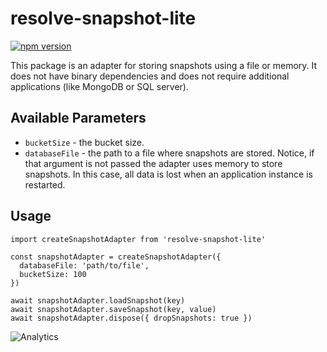 # **resolve-snapshot-lite**
[![npm version](https://badge.fury.io/js/resolve-snapshot-lite.svg)](https://badge.fury.io/js/resolve-snapshot-lite)

This package is an adapter for storing snapshots using a file or memory. It does not have binary dependencies and does not require additional applications (like MongoDB or SQL server).

## Available Parameters

* `bucketSize` - the bucket size.
* `databaseFile` - the path to a file where snapshots are stored. Notice, if that argument is not passed the adapter uses memory to store snapshots. In this case, all data is lost when an application instance is restarted.

## Usage
```
import createSnapshotAdapter from 'resolve-snapshot-lite'

const snapshotAdapter = createSnapshotAdapter({
  databaseFile: 'path/to/file',
  bucketSize: 100
})

await snapshotAdapter.loadSnapshot(key)
await snapshotAdapter.saveSnapshot(key, value)
await snapshotAdapter.dispose({ dropSnapshots: true })
```

![Analytics](https://ga-beacon.appspot.com/UA-118635726-1/packages-resolve-snapshot-lite-readme?pixel)






